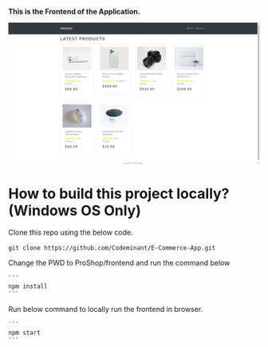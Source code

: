 **This is the Frontend of the Application.**

![ProShop](images/ProShop.png)

# How to build this project locally? (Windows OS Only)

Clone this repo using the below code.

```
git clone https://github.com/Codeminant/E-Commerce-App.git
```

Change the PWD to ProShop/frontend and run the command below

    ```
    npm install
    ```

Run below command to locally run the frontend in browser.

    ```
    npm start
    ```

